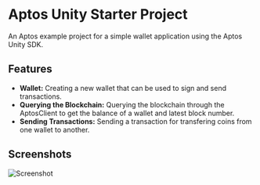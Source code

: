 # Aptos Unity Starter Project

An Aptos example project for a simple wallet application using the Aptos Unity SDK.

## Features

* **Wallet:** Creating a new wallet that can be used to sign and send transactions.
* **Querying the Blockchain:**  Querying the blockchain through the AptosClient to get the balance of a wallet and latest block number.
* **Sending Transactions:** Sending a transaction for transfering coins from one wallet to another.

## Screenshots

![Screenshot](https://i.imgur.com/zckg32c.png)